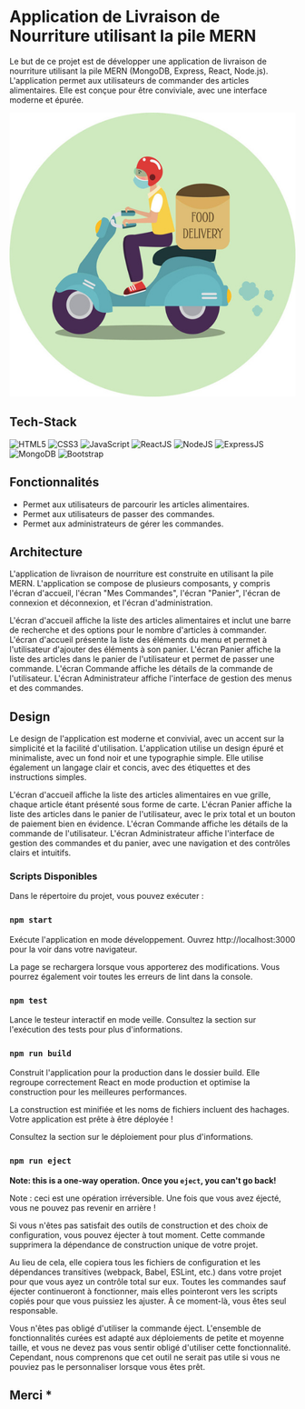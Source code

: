 # Application de Livraison de Nourriture utilisant la pile MERN

Le but de ce projet est de développer une application de livraison de nourriture utilisant la pile MERN (MongoDB, Express, React, Node.js). L'application permet aux utilisateurs de commander des articles alimentaires. Elle est conçue pour être conviviale, avec une interface moderne et épurée.

<p align="center">
<img src='https://github.com/issaniang5/Application-Livraison-De-Nourriture/blob/main/Images/Readme.jpeg' height=500px width=600px></img>
</p>


## Tech-Stack

<div align="left">
<img alt="HTML5" src="https://img.shields.io/badge/html5-%23E34F26.svg?style=for-the-badge&logo=html5&logoColor=white"/>
<img alt="CSS3" src="https://img.shields.io/badge/css3-%231572B6.svg?style=for-the-badge&logo=css3&logoColor=white"/> 
<img alt="JavaScript" src="https://img.shields.io/badge/javascript-%23323330.svg?style=for-the-badge&logo=javascript&logoColor=%23F7DF1E"/>
<img alt="ReactJS" src="https://img.shields.io/badge/react-%2320232a.svg?style=for-the-badge&logo=react&logoColor=%2361DAFB"/>
<img alt="NodeJS" src="https://img.shields.io/badge/node.js-6DA55F?style=for-the-badge&logo=node.js&logoColor=white"/>
<img alt="ExpressJS" src="https://img.shields.io/badge/express.js-%23404d59.svg?style=for-the-badge&logo=express&logoColor=%2361DAFB"/>
<img alt="MongoDB" src="https://img.shields.io/badge/MongoDB-%234ea94b.svg?style=for-the-badge&logo=mongodb&logoColor=white"/>
<img alt="Bootstrap" src="https://img.shields.io/badge/bootstrap-%23563D7C.svg?style=for-the-badge&logo=bootstrap&logoColor=white"/>
</div>


## Fonctionnalités

- Permet aux utilisateurs de parcourir les articles alimentaires.
- Permet aux utilisateurs de passer des commandes.
- Permet aux administrateurs de gérer les commandes.

## Architecture

L'application de livraison de nourriture est construite en utilisant la pile MERN. L'application se compose de plusieurs composants, y compris l'écran d'accueil, l'écran "Mes Commandes", l'écran "Panier", l'écran de connexion et déconnexion, et l'écran d'administration.

L'écran d'accueil affiche la liste des articles alimentaires et inclut une barre de recherche et des options pour le nombre d'articles à commander. L'écran d'accueil présente la liste des éléments du menu et permet à l'utilisateur d'ajouter des éléments à son panier. L'écran Panier affiche la liste des articles dans le panier de l'utilisateur et permet de passer une commande. L'écran Commande affiche les détails de la commande de l'utilisateur. L'écran Administrateur affiche l'interface de gestion des menus et des commandes.


## Design

Le design de l'application est moderne et convivial, avec un accent sur la simplicité et la facilité d'utilisation. L'application utilise un design épuré et minimaliste, avec un fond noir et une typographie simple. Elle utilise également un langage clair et concis, avec des étiquettes et des instructions simples.

L'écran d'accueil affiche la liste des articles alimentaires en vue grille, chaque article étant présenté sous forme de carte. L'écran Panier affiche la liste des articles dans le panier de l'utilisateur, avec le prix total et un bouton de paiement bien en évidence. L'écran Commande affiche les détails de la commande de l'utilisateur. L'écran Administrateur affiche l'interface de gestion des commandes et du panier, avec une navigation et des contrôles clairs et intuitifs.

<!-- L'application est conçue pour être évolutive et modulaire, avec une base de code propre et organisée. L'API backend est implémentée avec Express.js et Mongoose, avec des contrôleurs et modèles séparés pour chaque composant. L'interface frontend est implémentée avec React, avec des composants séparés pour chaque écran et fonctionnalité. -->



### Scripts Disponibles

Dans le répertoire du projet, vous pouvez exécuter :

### `npm start`

Exécute l'application en mode développement.
Ouvrez http://localhost:3000 pour la voir dans votre navigateur.

La page se rechargera lorsque vous apporterez des modifications.
Vous pourrez également voir toutes les erreurs de lint dans la console.

### `npm test`

Lance le testeur interactif en mode veille.
Consultez la section sur l'exécution des tests pour plus d'informations.

### `npm run build`

Construit l'application pour la production dans le dossier build.
Elle regroupe correctement React en mode production et optimise la construction pour les meilleures performances.

La construction est minifiée et les noms de fichiers incluent des hachages.
Votre application est prête à être déployée !

Consultez la section sur le déploiement pour plus d'informations.

### `npm run eject`

**Note: this is a one-way operation. Once you `eject`, you can't go back!**

Note : ceci est une opération irréversible. Une fois que vous avez éjecté, vous ne pouvez pas revenir en arrière !

Si vous n'êtes pas satisfait des outils de construction et des choix de configuration, vous pouvez éjecter à tout moment. Cette commande supprimera la dépendance de construction unique de votre projet.

Au lieu de cela, elle copiera tous les fichiers de configuration et les dépendances transitives (webpack, Babel, ESLint, etc.) dans votre projet pour que vous ayez un contrôle total sur eux. Toutes les commandes sauf éjecter continueront à fonctionner, mais elles pointeront vers les scripts copiés pour que vous puissiez les ajuster. À ce moment-là, vous êtes seul responsable.

Vous n'êtes pas obligé d'utiliser la commande éject. L'ensemble de fonctionnalités curées est adapté aux déploiements de petite et moyenne taille, et vous ne devez pas vous sentir obligé d'utiliser cette fonctionnalité. Cependant, nous comprenons que cet outil ne serait pas utile si vous ne pouviez pas le personnaliser lorsque vous êtes prêt.

## Merci *





